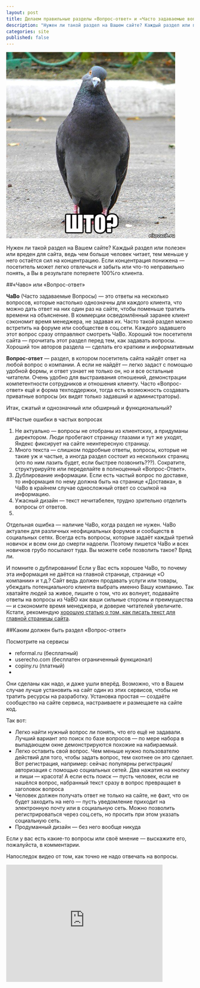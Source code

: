 ```yaml
---
layout: post
title: Делаем правильные разделы «Вопрос-ответ» и «Часто задаваемые вопросы»(«FAQ»,«Чаво»)
description: "Нужен ли такой раздел на Вашем сайте? Каждый раздел или полезен или вреден для сайта, ведь..."
categories: site
published: false
---
```


![альт текст](/img/golubshto.jpeg)


Нужен ли такой раздел на Вашем сайте? Каждый раздел или полезен или вреден для сайта, ведь чем больше человек читает, тем меньше у него остаётся сил на концентрацию. Если концентрация понижена — посетитель может легко отвлечься и забыть или что-то неправильно понять, а Вы в результате потеряете 100%го клиента.

##«Чаво» или «Вопрос-ответ»

**ЧаВо** (Часто задаваемые Вопросы) — это ответы на несколько вопросов, которые настолько однозначны для каждого клиента, что можно дать ответ на них один раз на сайте, чтобы поменьше тратить времени на объяснение. В коммерции осведомлённый заранее клиент сэкономит время менеджера, не задавая их. Часто такой раздел можно встретить на форуме или сообществе в соц.сети. Каждого задавшего этот вопрос сразу отправляют смотреть ЧаВо. Хороший тон посетителя сайта — прочитать этот раздел перед тем, как задавать вопросы. Хороший тон авторов раздела — сделать его кратким и информативным

**Вопрос-ответ** — раздел, в котором посетитель сайта найдёт ответ на любой вопрос о компании. А если не найдёт — легко задаст с помощью удобной формы, и ответ узнает не только он, но и все остальные читатели. Очень удобно для выстраивания отношений, демонстрации компетентности сотрудников и отношения клиенту. Часто «Вопрос-ответ» ещё и форма техподдержки, тогда есть возможность создавать приватные вопросы (их видят только задавший и администраторы).

Итак, сжатый и однозначный или обширный и функциональный?

##Частые ошибки в частых вопросах

1. Не актуально — вопросы не отобраны из клиентских, а придуманы директором. Люди пробегают страницу глазами и тут же уходят, Яндекс фиксирует на сайте неинтересную страницу.
1. Много текста — слишком подробные ответы, вопросы, которые не такие уж и частые, а иногда раздел состоит из нескольких страниц (кто по ним лазить будет, если быстрее позвонить???). Сократите, структурируйте или переделайте в полноценный «Вопрос-Ответ».
1. Дублирование информации. Если есть частый вопрос по доставке, то информация по нему должна быть на странице «Доставка», в ЧаВо в крайнем случае односложный ответ со ссылкой на информацию.
1. Ужасный дизайн — текст нечитабелен, трудно зрительно отделить вопросы от ответов.
2. 
Отдельная ошибка — наличие ЧаВо, когда раздел не нужен. ЧаВо актуален для различных неофициальных форумов и сообществ в социальных сетях. Всегда есть вопросы, которые задаёт каждый третий новичок и всем они до смерти надоели. Поэтому пишется ЧаВо и всех новичков грубо посылают туда. Вы можете себе позволить такое? Вряд ли.

И помните о дублировании! Если у Вас есть хорошее ЧаВо, то почему эта информация не даётся на главной странице, странице «О компании» и т.д.? Сайт ведь должен продавать услуги или товары, убеждать потенциального клиента выбрать именно Вашу компанию. Так хватайте людей за живое, пишите о том, что их волнует, подавайте ответы на вопросы из ЧаВО как ваши сильные стороны и преимущества — и сэкономите время менеджера, и доверие читателей увеличите. Кстати, рекомендую [хорошую статью о том, как писать текст для главной страницы сайта](http://www.google.com/url?q=http%3A%2F%2Fshard-copywriting.ru%2Fcopywriting-basics%2Ftekst-na-glavnuyu-stranitsu-sayta&sa=D&sntz=1&usg=AFQjCNFpbPDXWFdff-pi9VUuJveLwo46gw).

##Каким должен быть раздел «Вопрос-ответ»

Посмотрите на сервисы

- reformal.ru (бесплатный)
- userecho.com (бесплатен ограниченный функционал)
- copiny.ru (платный)
- 
Они сделаны как надо, и даже ушли вперёд. Возможно, что в Вашем случае лучше установить на сайт один из этих сервисов, чтобы не тратить ресурсы на разработку. Установка простая — создаёте сообщество на сайте сервиса, настраиваете и размещаете на сайте код.

Так вот:

- Легко найти нужный вопрос ли понять, что его ещё не задавали. Лучший вариант это поиск по базе вопросов — по мере набора в выпадающем окне демонстрируются похожие на набираемый.
- Легко оставить свой вопрос. Чем меньше нужно пользователю действий для того, чтобы задать вопрос, тем охотнее он это сделает. Вот регистрация, например: сейчас популярны регистрация/авторизация с помощью социальных сетей. Два нажатия на кнопку и пиши — красота! А если есть поиск — пусть человек, если не нашёлся вопрос, набранный текст сразу в вопрос превращает в заголовок вопроса
- Человек должен получать ответ не только на сайте, не факт, что он будет заходить на него — пусть уведомление приходит на электронную почту или в социальную сеть. Можно позволить регистрироваться через соц.сеть, но просить при этом указать социальную сеть.
- Продуманный дизайн — без него вообще никуда

Если у вас есть какие-то вопросы или своё мнение — выскажите его, пожалуйста, в комментарии.

Напоследок видео от том, как точно не надо отвечать на вопросы.
<iframe width="420" height="315" src="https://www.youtube.com/embed/cMsxnDMBifk" frameborder="0" allowfullscreen> </iframe>
